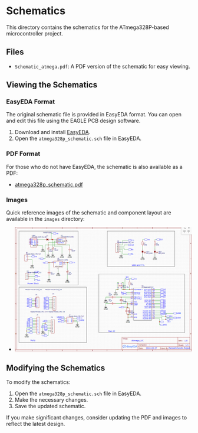 # Schematics

This directory contains the schematics for the ATmega328P-based microcontroller project.

## Files
- `Schematic_atmega.pdf`: A PDF version of the schematic for easy viewing.

## Viewing the Schematics

### EasyEDA Format

The original schematic file is provided in EasyEDA format. You can open and edit this file using the EAGLE PCB design software.

1. Download and install [EasyEDA](https://easyeda.com/page/download).
2. Open the `atmega328p_schematic.sch` file in EasyEDA.

### PDF Format

For those who do not have EasyEDA, the schematic is also available as a PDF:

- [atmega328p_schematic.pdf](Schematic_atmega.pdf)

### Images

Quick reference images of the schematic and component layout are available in the `images` directory:

- ![Schematic Overview](schematic.png)


## Modifying the Schematics

To modify the schematics:

1. Open the `atmega328p_schematic.sch` file in EasyEDA.
2. Make the necessary changes.
3. Save the updated schematic.

If you make significant changes, consider updating the PDF and images to reflect the latest design.

